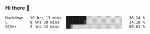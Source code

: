 ### Hi there 👋

<!--
**WShiBin/WShiBin** is a ✨ _special_ ✨ repository because its `README.md` (this file) appears on your GitHub profile.

Here are some ideas to get you started:

- 🔭 I’m currently working on ...
- 🌱 I’m currently learning ...
- 👯 I’m looking to collaborate on ...
- 🤔 I’m looking for help with ...
- 💬 Ask me about ...
- 📫 How to reach me: ...
- 😄 Pronouns: ...
- ⚡ Fun fact: ...
-->

<!--START_SECTION:waka-->

```text
Markdown   10 hrs 13 mins  █████████░░░░░░░░░░░░░░░░   36.24 %
C          9 hrs 38 mins   ████████▓░░░░░░░░░░░░░░░░   34.18 %
Other      2 hrs 42 mins   ██▒░░░░░░░░░░░░░░░░░░░░░░   09.61 %
```

<!--END_SECTION:waka-->
